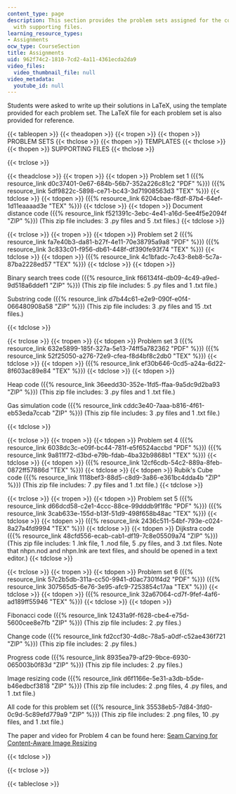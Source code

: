 ```yaml
---
content_type: page
description: This section provides the problem sets assigned for the course along
  with supporting files.
learning_resource_types:
- Assignments
ocw_type: CourseSection
title: Assignments
uid: 962f74c2-1810-7cd2-4a11-4361ecda2da9
video_files:
  video_thumbnail_file: null
video_metadata:
  youtube_id: null
---
```


Students were asked to write up their solutions in LaTeX, using the template provided for each problem set. The LaTeX file for each problem set is also provided for reference.

{{< tableopen >}}
{{< theadopen >}}
{{< tropen >}}
{{< thopen >}}
PROBLEM SETS
{{< thclose >}}
{{< thopen >}}
TEMPLATES
{{< thclose >}}
{{< thopen >}}
SUPPORTING FILES
{{< thclose >}}

{{< trclose >}}

{{< theadclose >}}
{{< tropen >}}
{{< tdopen >}}
Problem set 1 ({{% resource_link d0c37401-0e67-684b-56b7-352a226c81c2 "PDF" %}}) ({{% resource_link 5df9822c-5898-ce71-bc43-3d71908563d3 "TEX" %}})
{{< tdclose >}}
{{< tdopen >}}
({{% resource_link 6204cbae-f8df-87b4-64ef-1d11eaaaad3e "TEX" %}})
{{< tdclose >}}
{{< tdopen >}}
Document distance code ({{% resource_link f521391c-3ebc-4e41-a16d-5ee4f5e2094f "ZIP" %}}) (This zip file includes: 3 .py files and 5 .txt files.)
{{< tdclose >}}

{{< trclose >}}
{{< tropen >}}
{{< tdopen >}}
Problem set 2 ({{% resource_link fa7e40b3-da81-b27f-4e11-70e38795a9a8 "PDF" %}}) ({{% resource_link 3c833c01-f956-db61-448f-df390fe93f74 "TEX" %}})
{{< tdclose >}}
{{< tdopen >}}
({{% resource_link 4c1bfadc-7c43-8eb8-5c7a-87ba2228ed57 "TEX" %}})
{{< tdclose >}}
{{< tdopen >}}


Binary search trees code ({{% resource_link f66134f4-db09-4c49-a9ed-9d518a6ddef1 "ZIP" %}}) (This zip file includes: 5 .py files and 1 .txt file.)

Substring code ({{% resource_link d7b44c61-e2e9-090f-e0f4-066480908a58 "ZIP" %}}) (This zip file includes: 3 .py files and 15 .txt files.)


{{< tdclose >}}

{{< trclose >}}
{{< tropen >}}
{{< tdopen >}}
Problem set 3 ({{% resource_link 632e5899-185f-327a-5e13-74ff5a782362 "PDF" %}}) ({{% resource_link 52f25050-a276-72e9-cfea-f8d4bf8c2db0 "TEX" %}})
{{< tdclose >}}
{{< tdopen >}}
({{% resource_link ef30b646-0cd5-a24a-6d22-8f603ac89e84 "TEX" %}})
{{< tdclose >}}
{{< tdopen >}}


Heap code ({{% resource_link 36eedd30-352e-1fd5-ffaa-9a5dc9d2ba93 "ZIP" %}}) (This zip file includes: 3 .py files and 1 .txt file.)

Gas simulation code ({{% resource_link cddc3e40-7aaa-b816-4f61-eb53eda7ccab "ZIP" %}}) (This zip file includes: 3 .py files and 1 .txt file.)


{{< tdclose >}}

{{< trclose >}}
{{< tropen >}}
{{< tdopen >}}
Problem set 4 ({{% resource_link 6038dc3c-e09f-bc44-781f-e5f6524accbd "PDF" %}}) ({{% resource_link 9a811f72-d3bd-e79b-fdab-4ba32b9868b1 "TEX" %}})
{{< tdclose >}}
{{< tdopen >}}
({{% resource_link 12cf6cdb-54c2-889a-8feb-0872ff57886d "TEX" %}})
{{< tdclose >}}
{{< tdopen >}}
Rubik's Cube code ({{% resource_link 1118bef3-88d5-c8d9-3a86-e361bc4dda4b "ZIP" %}}) (This zip file includes: 7 .py files and 1 .txt file.)
{{< tdclose >}}

{{< trclose >}}
{{< tropen >}}
{{< tdopen >}}
Problem set 5 ({{% resource_link d66dcd58-c2e1-4ccc-88ce-99dddb9f1f8c "PDF" %}}) ({{% resource_link 3cab633e-155d-b13f-51d9-498f658b48ac "TEX" %}})
{{< tdclose >}}
{{< tdopen >}}
({{% resource_link 2436c511-54bf-793e-c024-8a27a4fd9994 "TEX" %}})
{{< tdclose >}}
{{< tdopen >}}
Dijkstra code ({{% resource_link 48cfd556-ecab-cab1-df19-7c8e05509a74 "ZIP" %}}) (This zip file includes: 1 .lnk file, 1 .nod file, 5 .py files, and 3 .txt files. Note that nhpn.nod and nhpn.lnk are text files, and should be opened in a text editor.)
{{< tdclose >}}

{{< trclose >}}
{{< tropen >}}
{{< tdopen >}}
Problem set 6 ({{% resource_link 57c2b5db-311a-cc50-9941-d0ac7301f4d2 "PDF" %}}) ({{% resource_link 307565d5-6e76-3e95-afc9-7253854c17aa "TEX" %}})
{{< tdclose >}}
{{< tdopen >}}
({{% resource_link 32a67064-cd7f-9fef-4af6-ad189ff55946 "TEX" %}})
{{< tdclose >}}
{{< tdopen >}}


Fibonacci code ({{% resource_link 12431a9f-f628-cbe4-e75d-5600cee8e7fb "ZIP" %}}) (This zip file includes: 2 .py files.)

Change code ({{% resource_link fd2ccf30-4d8c-78a5-a0df-c52ae436f721 "ZIP" %}}) (This zip file includes: 2 .py files.)

Progress code ({{% resource_link 8935ea79-af29-9bce-6930-065003b0f83d "ZIP" %}}) (This zip file includes: 2 .py files.)

Image resizing code ({{% resource_link d6f1166e-5e31-a3db-b5de-b46edbcf3818 "ZIP" %}}) (This zip file includes: 2 .png files, 4 .py files, and 1 .txt file.)

All code for this problem set ({{% resource_link 35538eb5-7d84-3fd0-0c9d-5c89efd779a9 "ZIP" %}}) (This zip file includes: 2 .png files, 10 .py files, and 1 .txt file.)

The paper and video for Problem 4 can be found here: [Seam Carving for Content-Aware Image Resizing](https://dl.acm.org/citation.cfm?id=1276390)


{{< tdclose >}}

{{< trclose >}}

{{< tableclose >}}